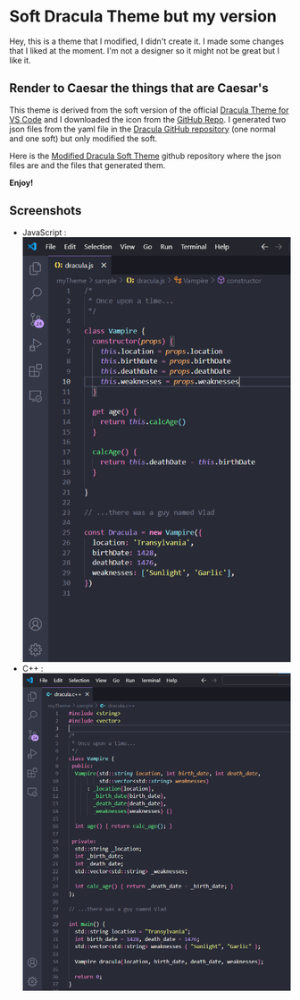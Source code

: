 # Soft Dracula Theme but my version

Hey, this is a theme that I modified, I didn't create it. I made some changes that I liked at the moment. I'm not a designer so it might not be great but I like it.

## Render to Caesar the things that are Caesar's

This theme is derived from the soft version of the official [Dracula Theme for VS Code](https://draculatheme.com/visual-studio-code) and I downloaded the icon from the [GitHub Repo](https://github.com/dracula/visual-studio-code/blob/master/icon.png). I generated two json files from the yaml file in the [Dracula GitHub repository](https://github.com/dracula/visual-studio-code) (one normal and one soft) but only modified the soft.

Here is the [Modified Dracula Soft Theme](https://github.com/PetitLu117/Modified-Dracula-Soft-Theme) github repository where the json files are and the files that generated them.

**Enjoy!**

## Screenshots

* JavaScript : ![screenshot](https://github.com/PetitLu117/Modified-Dracula-Soft-Theme/blob/main/images/jsScreen.png)
* C++ : ![screenshot](https://github.com/PetitLu117/Modified-Dracula-Soft-Theme/blob/main/images/cppScreen.png)


